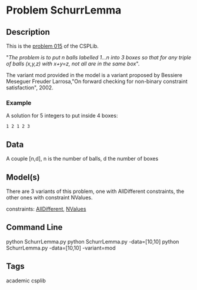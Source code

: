 # Problem SchurrLemma
## Description
This is the [problem 015](https://www.csplib.org/Problems/prob015/) of the CSPLib.

"*The problem is to put n balls labelled 1...n into 3 boxes so that for any triple of balls (x,y,z) with x+y=z, not all are in the same box*".

The variant mod provided in the model is a variant proposed by  Bessiere Meseguer Freuder Larrosa,"On forward checking for non-binary constraint satisfaction", 2002.

### Example
A solution for 5 integers to put inside 4 boxes:
```
1 2 1 2 3
```

## Data
A couple \[n,d], n is the number of balls, d the number of boxes

## Model(s)
There are 3 variants of this problem, one with AllDifferent constraints, the other ones with constraint NValues.

  constraints: [AllDifferent](http://pycsp.org/documentation/constraints/AllDifferent), [NValues](http://pycsp.org/documentation/constraints/NValues)

## Command Line
  python SchurrLemma.py
  python SchurrLemma.py -data=[10,10]
  python SchurrLemma.py -data=[10,10] -variant=mod

## Tags
 academic csplib
